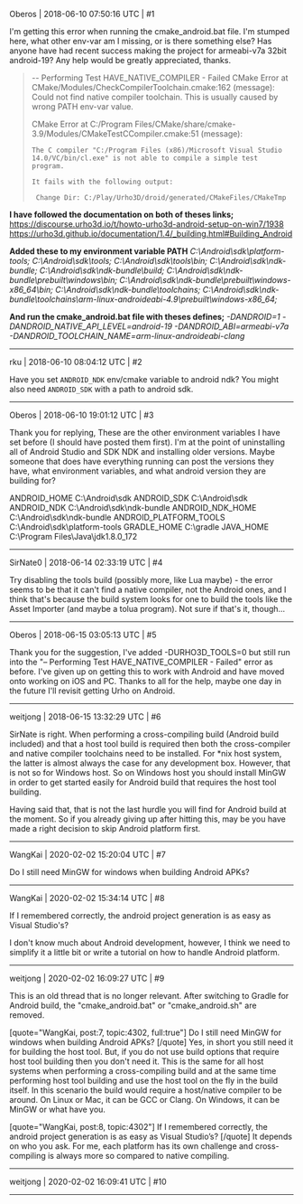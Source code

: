 Oberos | 2018-06-10 07:50:16 UTC | #1

I'm getting this error when running the cmake_android.bat file. I'm stumped here, what other env-var am I missing, or is there something else? Has anyone have had recent success making the project for armeabi-v7a 32bit android-19? Any help would be greatly appreciated, thanks.

> -- Performing Test HAVE_NATIVE_COMPILER - Failed
> CMake Error at CMake/Modules/CheckCompilerToolchain.cmake:162 (message):
>   Could not find native compiler toolchain.  This is usually caused by wrong
>   PATH env-var value.
> 
>   CMake Error at C:/Program
>   Files/CMake/share/cmake-3.9/Modules/CMakeTestCCompiler.cmake:51 (message):
> 
>     The C compiler "C:/Program Files (x86)/Microsoft Visual Studio
>     14.0/VC/bin/cl.exe" is not able to compile a simple test program.
> 
>     It fails with the following output:
> 
>      Change Dir: C:/Play/Urho3D/droid/generated/CMakeFiles/CMakeTmp

**I have followed the documentation on both of theses links;**
https://discourse.urho3d.io/t/howto-urho3d-android-setup-on-win7/1938
https://urho3d.github.io/documentation/1.4/_building.html#Building_Android

**Added these to my environment variable PATH**
_C:\Android\sdk\platform-tools;_
_C:\Android\sdk\tools;_
_C:\Android\sdk\tools\bin;_
_C:\Android\sdk\ndk-bundle;_
_C:\Android\sdk\ndk-bundle\build;_
_C:\Android\sdk\ndk-bundle\prebuilt\windows\bin;_
_C:\Android\sdk\ndk-bundle\prebuilt\windows-x86_64\bin;_
_C:\Android\sdk\ndk-bundle\toolchains;_
_C:\Android\sdk\ndk-bundle\toolchains\arm-linux-androideabi-4.9\prebuilt\windows-x86_64;_

**And run the cmake_android.bat file with theses defines;**
_-DANDROID=1 -DANDROID_NATIVE_API_LEVEL=android-19 -DANDROID_ABI=armeabi-v7a -DANDROID_TOOLCHAIN_NAME=arm-linux-androideabi-clang_

-------------------------

rku | 2018-06-10 08:04:12 UTC | #2

Have you set `ANDROID_NDK` env/cmake variable to android ndk? You might also need `ANDROID_SDK` with a path to android sdk.

-------------------------

Oberos | 2018-06-10 19:01:12 UTC | #3

Thank you for replying, These are the other environment variables I have set before (I should have posted them first). I'm at the point of uninstalling all of Android Studio and SDK NDK and installing older versions. Maybe someone that does have everything running can post the versions they have, what environment variables, and what android version they are building for?

ANDROID_HOME C:\Android\sdk
ANDROID_SDK C:\Android\sdk
ANDROID_NDK C:\Android\sdk\ndk-bundle
ANDROID_NDK_HOME C:\Android\sdk\ndk-bundle
ANDROID_PLATFORM_TOOLS C:\Android\sdk\platform-tools
GRADLE_HOME C:\gradle
JAVA_HOME C:\Program Files\Java\jdk1.8.0_172

-------------------------

SirNate0 | 2018-06-14 02:33:19 UTC | #4

Try disabling the tools build (possibly more, like Lua maybe) - the error seems to be that it can't find a native compiler, not the Android ones, and I think that's because the build system looks for one to build the tools like the Asset Importer (and maybe a tolua program). Not sure if that's it, though...

-------------------------

Oberos | 2018-06-15 03:05:13 UTC | #5

Thank you for the suggestion, I've added -DURHO3D_TOOLS=0 but still run into the "– Performing Test HAVE_NATIVE_COMPILER - Failed" error as before. I've given up on getting this to work with Android and have moved onto  working on iOS and PC. Thanks to all for the help, maybe one day in the future I'll revisit getting Urho on Android.

-------------------------

weitjong | 2018-06-15 13:32:29 UTC | #6

SirNate is right. When performing a cross-compiling build (Android build included) and that a host tool build is required then both the cross-compiler and native compiler toolchains need to be installed. For *nix host system, the latter is almost always the case for any development box. However, that is not so for Windows host. So on Windows host you should install MinGW in order to get started easily for Android build that requires the host tool building.

Having said that, that is not the last hurdle you will find for Android build at the moment. So if you already giving up after hitting this, may be you have made a right decision to skip Android platform first.

-------------------------

WangKai | 2020-02-02 15:20:04 UTC | #7

Do I still need MinGW for windows when building Android APKs?

-------------------------

WangKai | 2020-02-02 15:34:14 UTC | #8

If I remembered correctly, the android project generation is as easy as Visual Studio's?

I don't know much about Android development, however, I think we need to simplify it a little bit or write a tutorial on how to handle Android platform.

-------------------------

weitjong | 2020-02-02 16:09:27 UTC | #9

This is an old thread that is no longer relevant. After switching to Gradle for Android build, the "cmake_android.bat" or "cmake_android.sh" are removed.

[quote="WangKai, post:7, topic:4302, full:true"]
Do I still need MinGW for windows when building Android APKs?
[/quote]
Yes, in short you still need it for building the host tool. But, if you do not use build options that require host tool building then you don't need it. This is the same for all host systems when performing a cross-compiling build and at the same time performing host tool building and use the host tool on the fly in the build itself. In this scenario the build would require a host/native compiler to be around. On Linux or Mac, it can be GCC or Clang. On Windows, it can be MinGW or what have you.

[quote="WangKai, post:8, topic:4302"]
If I remembered correctly, the android project generation is as easy as Visual Studio’s?
[/quote]
It depends on who you ask. For me, each platform has its own challenge and cross-compiling is always more so compared to native compiling.

-------------------------

weitjong | 2020-02-02 16:09:41 UTC | #10



-------------------------

